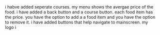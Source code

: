 i habve added seperate courses. my menu shows the avergae price of the food. i have added a back button and a course button. each food item has the price. you have the option to add a a food item and you have the option to remove it. i have added buttons that help navigate to mainscreen. my logo i

